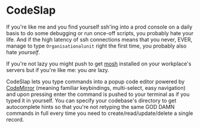# CodeSlap

If you're like me and you find yourself ssh'ing into a prod console on a daily basis to do some debugging or run once-off scripts, you probably hate your life. 
And if the high latency of ssh connections means that you never, EVER, manage to type `Organisationalunit` right the first time, you probably also hate _yourself_.

If you're not lazy you might push to get [mosh](https://github.com/mobile-shell/mosh) installed on your workplace's servers but if you're like me: you _are_ lazy.

CodeSlap lets you type commands into a popup code editor powered by [CodeMirror](https://github.com/codemirror/CodeMirror) (meaning familiar keybindings, multi-select, easy navigation) and upon pressing enter the command is pushed to your terminal as if you typed it in yourself. You can specify your codebase's directory to get autocomplete hints so that you're not retyping the same GOD DAMN commands in full every time you need to create/read/update/delete a single record.
